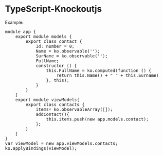 TypeScript-Knockoutjs
=====================

Example:
<pre>
module app {
    export module models {
        export class contact {
            Id: number = 0;
            Name = ko.observable('');
            SurName = ko.observable('');
            FullName;
            constructor () {
                this.FullName = ko.computed(function () {
                    return this.Name() + " " + this.Surname();
                }, this);
            }
        }
    }
    export module viewModels{
        export class contacts {
            items= ko.observableArray([]);
            addContact(){
                this.items.push(new app.models.contact);
            };
        }
    }
}
var viewModel = new app.viewModels.contacts;
ko.applyBindings(viewModel);
</pre>